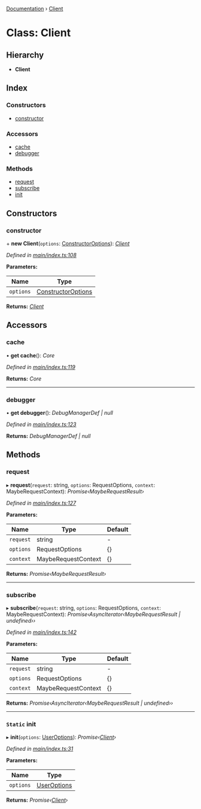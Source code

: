 [Documentation](../README.md) › [Client](client.md)

# Class: Client

## Hierarchy

* **Client**

## Index

### Constructors

* [constructor](client.md#constructor)

### Accessors

* [cache](client.md#cache)
* [debugger](client.md#debugger)

### Methods

* [request](client.md#request)
* [subscribe](client.md#subscribe)
* [init](client.md#static-init)

## Constructors

###  constructor

\+ **new Client**(`options`: [ConstructorOptions](../interfaces/constructoroptions.md)): *[Client](client.md)*

*Defined in [main/index.ts:108](https://github.com/badbatch/graphql-box/blob/8635e1c/packages/client/src/main/index.ts#L108)*

**Parameters:**

Name | Type |
------ | ------ |
`options` | [ConstructorOptions](../interfaces/constructoroptions.md) |

**Returns:** *[Client](client.md)*

## Accessors

###  cache

• **get cache**(): *Core*

*Defined in [main/index.ts:119](https://github.com/badbatch/graphql-box/blob/8635e1c/packages/client/src/main/index.ts#L119)*

**Returns:** *Core*

___

###  debugger

• **get debugger**(): *DebugManagerDef | null*

*Defined in [main/index.ts:123](https://github.com/badbatch/graphql-box/blob/8635e1c/packages/client/src/main/index.ts#L123)*

**Returns:** *DebugManagerDef | null*

## Methods

###  request

▸ **request**(`request`: string, `options`: RequestOptions, `context`: MaybeRequestContext): *Promise‹MaybeRequestResult›*

*Defined in [main/index.ts:127](https://github.com/badbatch/graphql-box/blob/8635e1c/packages/client/src/main/index.ts#L127)*

**Parameters:**

Name | Type | Default |
------ | ------ | ------ |
`request` | string | - |
`options` | RequestOptions | {} |
`context` | MaybeRequestContext | {} |

**Returns:** *Promise‹MaybeRequestResult›*

___

###  subscribe

▸ **subscribe**(`request`: string, `options`: RequestOptions, `context`: MaybeRequestContext): *Promise‹AsyncIterator‹MaybeRequestResult | undefined››*

*Defined in [main/index.ts:142](https://github.com/badbatch/graphql-box/blob/8635e1c/packages/client/src/main/index.ts#L142)*

**Parameters:**

Name | Type | Default |
------ | ------ | ------ |
`request` | string | - |
`options` | RequestOptions | {} |
`context` | MaybeRequestContext | {} |

**Returns:** *Promise‹AsyncIterator‹MaybeRequestResult | undefined››*

___

### `Static` init

▸ **init**(`options`: [UserOptions](../interfaces/useroptions.md)): *Promise‹[Client](client.md)›*

*Defined in [main/index.ts:31](https://github.com/badbatch/graphql-box/blob/8635e1c/packages/client/src/main/index.ts#L31)*

**Parameters:**

Name | Type |
------ | ------ |
`options` | [UserOptions](../interfaces/useroptions.md) |

**Returns:** *Promise‹[Client](client.md)›*
